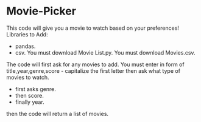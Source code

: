 # Movie-Picker
This code will give you a movie to watch based on your preferences!
Libraries to Add:  
- pandas.
- csv.
You must download Movie List.py.
You must download Movies.csv.

The code will first ask for any movies to add.
You must enter in form of title,year,genre,score - capitalize the first letter
then ask what type of movies to watch.
- first asks genre.  
- then score.  
- finally year.  

then the code will return a list of movies.  
